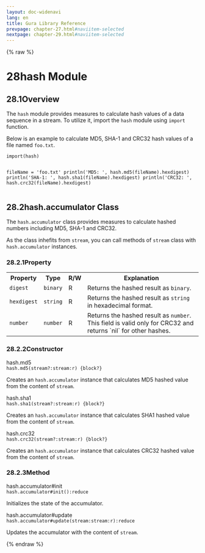 ```yaml
---
layout: doc-widenavi
lang: en
title: Gura Library Reference
prevpage: chapter-27.html#naviitem-selected
nextpage: chapter-29.html#naviitem-selected
---
```

{% raw %}
<h1><span class="caption-index-1">28</span>hash Module</h1>
<h2><span class="caption-index-2">28.1</span><a name="anchor-28-1"></a>Overview</h2>
<p>
The <code class="highlighter-rouge">hash</code> module provides measures to calculate hash values of a data sequence in a stream. To utilize it, import the <code class="highlighter-rouge">hash</code> module using <code class="highlighter-rouge">import</code> function.
</p>
<p>
Below is an example to calculate MD5, SHA-1 and CRC32 hash values of a file named <code class="highlighter-rouge">foo.txt</code>.
</p>
<pre class="highlight"><code>import(hash)

fileName = 'foo.txt'
println('MD5: ', hash.md5(fileName).hexdigest)
println('SHA-1: ', hash.sha1(fileName).hexdigest)
println('CRC32: ', hash.crc32(fileName).hexdigest)
</code></pre>
<h2><span class="caption-index-2">28.2</span><a name="anchor-28-2"></a>hash.accumulator Class</h2>
<p>
The <code class="highlighter-rouge">hash.accumulator</code> class provides measures to calculate hashed numbers including MD5, SHA-1 and CRC32.
</p>
<p>
As the class inhefits from <code class="highlighter-rouge">stream</code>, you can call methods of <code class="highlighter-rouge">stream</code> class with <code class="highlighter-rouge">hash.accumulator</code> instances.
</p>
<h3><span class="caption-index-3">28.2.1</span><a name="anchor-28-2-1"></a>Property</h3>
<table class="table">
<tr>
<th>
Property</th>
<th>
Type</th>
<th>
R/W</th>
<th>
Explanation</th>
</tr>
<tr>
<td>
<code>digest</code></td>
<td>
<code>binary</code></td>
<td>
R</td>
<td>
Returns the hashed result as <code>binary</code>.</td>
</tr>
<tr>
<td>
<code>hexdigest</code></td>
<td>
<code>string</code></td>
<td>
R</td>
<td>
Returns the hashed result as <code>string</code> in hexadecimal format.</td>
</tr>
<tr>
<td>
<code>number</code></td>
<td>
<code>number</code></td>
<td>
R</td>
<td>
Returns the hashed result as <code>number</code>.
This field is valid only for CRC32 and returns `nil` for other hashes.</td>
</tr>
</table>
<h3><span class="caption-index-3">28.2.2</span><a name="anchor-28-2-2"></a>Constructor</h3>
<div class="h5">hash.md5</div>
<div class="mb-2"><i class="fas fa-caret-right mr-2"></i><code>hash.md5(stream?:stream:r) {block?}</code></div>
<p>
Creates an <code class="highlighter-rouge">hash.accumulator</code> instance that calculates MD5 hashed value from the content of <code class="highlighter-rouge">stream</code>.
</p>
<div class="h5">hash.sha1</div>
<div class="mb-2"><i class="fas fa-caret-right mr-2"></i><code>hash.sha1(stream?:stream:r) {block?}</code></div>
<p>
Creates an <code class="highlighter-rouge">hash.accumulator</code> instance that calculates SHA1 hashed value from the content of <code class="highlighter-rouge">stream</code>.
</p>
<div class="h5">hash.crc32</div>
<div class="mb-2"><i class="fas fa-caret-right mr-2"></i><code>hash.crc32(stream?:stream:r) {block?}</code></div>
<p>
Creates an <code class="highlighter-rouge">hash.accumulator</code> instance that calculates CRC32 hashed value from the content of <code class="highlighter-rouge">stream</code>.
</p>
<h3><span class="caption-index-3">28.2.3</span><a name="anchor-28-2-3"></a>Method</h3>
<div class="h5">hash.accumulator#init</div>
<div class="mb-2"><i class="fas fa-caret-right mr-2"></i><code>hash.accumulator#init():reduce</code></div>
<p>
Initializes the state of the accumulator.
</p>
<div class="h5">hash.accumulator#update</div>
<div class="mb-2"><i class="fas fa-caret-right mr-2"></i><code>hash.accumulator#update(stream:stream:r):reduce</code></div>
<p>
Updates the accumulator with the content of <code class="highlighter-rouge">stream</code>.
</p>
{% endraw %}
